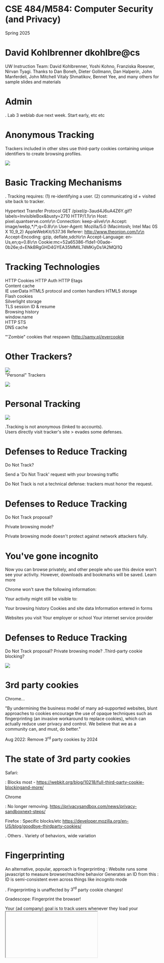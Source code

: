 # CSE 484/M584: Computer Security (and Privacy)  

Spring 2025  

# David Kohlbrenner dkohlbre@cs  

UW Instruction Team: David Kohlbrenner, Yoshi Kohno, Franziska Roesner, Nirvan Tyagi. Thanks to Dan Boneh, Dieter Gollmann, Dan Halperin, John Manferdeli, John Mitchell Vitaly Shmatikov, Bennet Yee, and many others for sample slides and materials  

# Admin  

. Lab 3 weblab due next week. Start early, etc etc  

# Anonymous Tracking  

Trackers included in other sites use third-party cookies containing unique identifiers to create browsing profiles.  

![](images/e8361af4a1c46c784ee44b9ee5567ad2879bb504eba3a3d602a513f28940c074.jpg)  

# Basic Tracking Mechanisms  

. Tracking requires: (1) re-identifying a user. (2) communicating id $+$ visited site back to tracker.  

Hypertext Transfer Protocol GET /pixel/p-3aud4J6uA4Z6Y.gif?labels=InvisibleBox&busty=2710 HTTP/1.1\r\n Host: pixel.quantserve.com\r\n Connection: keep-alive\r\n Accept: image/webp,\*/\*;q=0.8\r\n User-Agent: Mozilla/5.0 (Macintosh; Intel Mac 0S X 10_9_2) AppleWebKit/537.36 Referer: http://www.theonion.com/\r\n Accept-Encoding: gzip, deflate,sdch\r\n Accept-Language: en-Us,en;q=0.8\r\n Cookie:mc=52a65386-f1de1-00ade-0b26e;d=ENkBRgGHD4GYEA35MMIL74MKiyDs1A2MQI1Q  

# Tracking Technologies  

HTTP Cookies HTTP Auth HTTP Etags   
Content cache   
IE userData HTML5 protocol and conten handlers HTML5 storage   
Flash cookies   
Silverlight storage   
TLS session ID & resume   
Browsing history   
window.name   
HTTP STS   
DNS cache  

"'Zombie" cookies that respawn (http://samy.pl/evercookie  

# Other Trackers?  

![](images/a2038dba9ff65318e835ec4f0bfccc6acbfd5dbaa635fac2ebc7a786d1cda7d5.jpg)  
"Personal" Trackers  

![](images/e25e27a2d27860c4fc599ac43cf0a6f12ba6d3358c4ac3917f9ce8fb83083623.jpg)  

# Personal Tracking  

![](images/6eb335556c139eed325c95e2bbea49b38ecc329d8d4538dcef7595185f6e8710.jpg)  

.Tracking is not anonymous (linked to accounts).   
Users directly visit tracker's site > evades some defenses.  

# Defenses to Reduce Tracking  

Do Not Track?  

Send a 'Do Not Track' request with your browsing traffic  

Do Not Track is not a technical defense: trackers must honor the request.  

# Defenses to Reduce Tracking  

Do Not Track proposal?  

Private browsing mode?  

Private browsing mode doesn't protect against network attackers fully.  

# You've gone incognito  

Now you can browse privately, and other people who use this device won't see your activity. However, downloads and bookmarks will be saved. Learn more  

Chrome won't save the following information:  

Your activity might still be visible to:  

Your browsing history Cookies and site data Information entered in forms  

Websites you visit Your employer or school Your internet service provider  

# Defenses to Reduce Tracking  

Do Not Track proposal? Private browsing mode? .Third-party cookie blocking?  

![](images/b4da0c99a70f5f4bc0714848cd462a17aef6fcc0b39aa5cf513cea2972d1cdf3.jpg)  

# 3rd party cookies  

Chrome...  

"By undermining the business model of many ad-supported websites, blunt approaches to cookies encourage the use of opaque techniques such as fingerprinting (an invasive workaround to replace cookies), which can actually reduce user privacy and control. We believe that we as a community can, and must, do better."  

Aug 2022: Remove $3 ^ { \mathsf { r d } }$ party cookies by 2024  

# The state of 3rd party cookies  

Safari:  

: Blocks most - https://webkit.org/blog/10218/full-third-party-cookie-blockingand-more/  

Chrome  

: No longer removing. https://privacysandbox.com/news/privacy-sandboxnext-steps/  

Firefox : Specific blocks/etc https://developer.mozilla.org/en-US/blog/goodbye-thirdparty-cookies/  

. Others . Variety of behaviors, wide variation  

# Fingerprinting  

An alternative, popular, approach is fingerprinting : Website runs some javascript to measure browser/machine behavior Generates an ID from this : ID is semi-consistent even across things like incognito mode  

. Fingerprinting is unaffected by $3 ^ { \mathsf { r d } }$ party cookie changes!  

Gradescope: Fingerprint the browser!  

Your (ad company) goal is to track users whenever they load your <iframe>   
. They don't have $3 ^ { \mathsf { r d } }$ party cookies   
. So you will measure their browser instead from JS.   
. What might be a good thing to measure?  

# Fingerprinting  

. The user agent string from each browser   
The HTTP ACCEPT headers sent by the browser   
Screen resolution and color depth   
The Timezone your system is set to   
. The browser extensions/plugins, like Quicktime, Flash, Java or Acrobat, that are installed in the browser, and the versions of those plugins   
. The fonts installed on the computer, as reported by Flash or Java.   
Whether your browser executes JavaScript scripts  

# Fingerprinting  

. Yes/no information saying whether the browser accepts various kinds of cookies and "super cookies"  

. A hash of the image generated by canvas fingerprinting   
. A hash of the image generated by WebGL fingerprinting   
. Yes/no whether your browser is sending the Do Not Track header   
Your system platform (e.g. Win32, Linux x86)   
. Your system language (e.g. en-US)   
Your browser's touchscreen support  

# Fingerprinting  

: Yes/no information saying whether the browser accepts various kinds of cookies and "super cookies"  

. A hash of the image generated by canvas fingerprinting  

. A hash of the image generated by WebGL fingerprinting  

Yes/no whether your browser is sending the Do Not Track header.  

: Your system platform (e.g. Win32, Linux x86)  

Your system language (e.g. en-US)  

. Your browser's touchscreen support  

# WebGL and Canvas Fingerprinting  

Every combination of OS, drivers, GPU, etc renders things slightly differently.   
. This is deterministic.  

![](images/02953ee6f0dfce29c368329c4bbe3c5d272b0e7e664828116de12bec7f94d7bf.jpg)  
Figure 10: Original render and difference maps for Group 24  

WebGL an  

Every combina differently. This is determi  

Windows:   


<html><body><table><tr><td>How quickly daft jumping zebras vex. (Also, pur</td><td rowspan="8">ngs slightly</td></tr><tr><td>How quickly daft jumping zebras vex. (Also, pur.</td></tr><tr><td>How quickly daft jumping zebras vex. (Also, pur</td></tr><tr><td>How quickly daft jumping zebras vex. (Also, pur.</td></tr><tr><td>How quickly daft jumping zebras vex. (Also, pu</td></tr><tr><td>OS X:</td></tr><tr><td>How quickly daft jumping zebras vex. (Also, pu</td></tr><tr><td>How quickly daft jumping zebras vex. (Also, pu</td></tr><tr><td>How quickly daft jumping zebras vex. (Also, pu</td></tr><tr><td>How quickly daft jumping zebras vex. (Also, pu</td><td rowspan="2"></td></tr><tr><td>Linux: How quickly daft jumping zebras vex. (Also, pu</td></tr><tr><td></td><td rowspan="2"></td></tr><tr><td rowspan="2">How quickly daft jumping zebras vex. (Also, pur How quickly daft jumping zebras vex. (Also, p.</td></tr><tr><td></td></tr></table></body></html>  

# Cookie ghostwriting  

: No 3rd party cookies allowed  

Instead, <script src=https://trackerdomain/cookiewriter.js/>  

. No lIonger in an iframe... what can they do?  